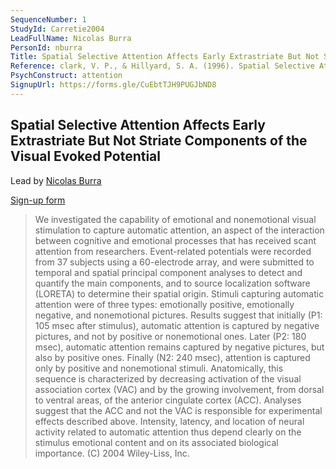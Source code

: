 ```yaml
---
SequenceNumber: 1
StudyId: Carretie2004
LeadFullName: Nicolas Burra
PersonId: nburra
Title: Spatial Selective Attention Affects Early Extrastriate But Not Striate Components of the Visual Evoked Potential
Reference: clark, V. P., & Hillyard, S. A. (1996). Spatial Selective Attention Affects Early Extrastriate But Not Striate Components of the Visual Evoked Potential. Journal of Cognitive Neuroscience, 8(5), 387–402. https://doi.org/10.1162/jocn.1996.8.5.387
PsychConstruct: attention
SignupUrl: https://forms.gle/CuEbtTJH9PUGJbND8
---
```



## <a name="Carretie2004"> Spatial Selective Attention Affects Early Extrastriate But Not Striate Components of the Visual Evoked Potential


Lead by [Nicolas Burra](/people/#nburra)

[Sign-up form](https://forms.gle/CuEbtTJH9PUGJbND8)


> We investigated the capability of emotional and nonemotional visual stimulation to capture automatic attention, an aspect of the interaction between cognitive and emotional processes that has received scant attention from researchers. Event-related potentials were recorded from 37 subjects using a 60-electrode array, and were submitted to temporal and spatial principal component analyses to detect and quantify the main components, and to source localization software (LORETA) to determine their spatial origin. Stimuli capturing automatic attention were of three types: emotionally positive, emotionally negative, and nonemotional pictures. Results suggest that initially (P1: 105 msec after stimulus), automatic attention is captured by negative pictures, and not by positive or nonemotional ones. Later (P2: 180 msec), automatic attention remains captured by negative pictures, but also by positive ones. Finally (N2: 240 msec), attention is captured only by positive and nonemotional stimuli. Anatomically, this sequence is characterized by decreasing activation of the visual association cortex (VAC) and by the growing involvement, from dorsal to ventral areas, of the anterior cingulate cortex (ACC). Analyses suggest that the ACC and not the VAC is responsible for experimental effects described above. Intensity, latency, and location of neural activity related to automatic attention thus depend clearly on the stimulus emotional content and on its associated biological importance. (C) 2004 Wiley-Liss, Inc.